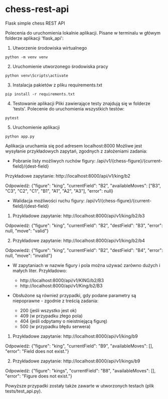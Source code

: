 # chess-rest-api
Flask simple chess REST API

Polecenia do uruchomienia lokalnie aplikacji. 
Pisane w terminalu w główym folderze aplikacji 'flask_api':

1. Utworzenie środowiska wirtualnego

`python -m venv venv`

2. Uruchomienie utworzonego środowiska pracy

`python venv\Scripts\activate`

3. Instalacja pakietów z pliku requirements.txt

`pip install -r requirements.txt`

4. Testowanie aplikacji
Pliki zawierające testy znajdują się w folderze 'tests'. Polecenie do uruchomienia wszystkich testów:

`pytest`

5. Uruchomienie aplikacji

`python app.py`

Aplikacja uruchamia się pod adresem localhost:8000
Możliwe jest wysyłanie przykładowych zapytań, zgodnych z założeniami zadania:

- Pobranie listy możliwych ruchów figury:
/api/v1/{chess-figure}/{current-field}/{dest-field}

Przykładowe zapytanie:
http://localhost:8000/api/v1/king/b2

Odpowiedź:
{"figure": "king", "currentField": "B2", "availableMoves": ["B3", "C3", "C2", "C1", "B1", "A1", "A2", "A3"], "error": null}


- Walidacja możliwości ruchu figury:
/api/v1/{chess-figure}/{current-field}/{dest-field}

1. Przykładowe zapytanie:
http://localhost:8000/api/v1/king/b2/b3

Odpowiedź:
{"figure": "king", "currentField": "B2", "destField": "B3", "error": null, "move": "valid"}

2. Przykładowe zapytanie:
http://localhost:8000/api/v1/king/b2/b4

Odpowiedź:
{"figure": "king", "currentField": "B2", "destField": "B4", "error": null, "move": "invalid"}

- W zapytaniach w nazwie figury i pola można używać zarówno dużych i małych liter. 
Przykładowo:
  - http://localhost:8000/api/v1/KING/b2/B3
  - http://localhost:8000/api/v1/King/b2/B3

- Obsłużone są również przypadki, gdy podane parametry są niepoprawne - zgodnie z treścią zadania:
    - 200 (jeśli wszystko jest ok)
    - 409 (w przypadku złego pola)
    - 404 (jeśli odpytamy o nieistniejącą figurę)
    - 500 (w przypadku błędu serwera)
 
1. Przykładowe zapytanie:
http://localhost:8000/api/v1/king/b9

Odpowiedź:
{"figure": "king", "currentField": "B9", "availableMoves": [], "error": "Field does not exist."}

2. Przykładowe zapytanie:
http://localhost:8000/api/v1/kings/b9

Odpowiedź:
{"figure": "kings", "currentField": "B8", "availableMoves": [], "error": "Figure does not exist."}

Powyższe przypadki zostały także zawarte w utworzonych testach (plik tests/test_api.py).
